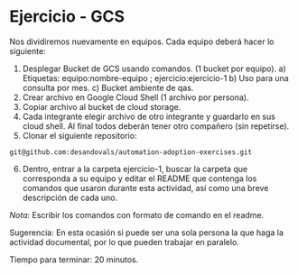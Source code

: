 # Ejercicio - GCS

Nos dividiremos nuevamente en equipos. Cada equipo deberá hacer lo siguiente: 

1. Desplegar Bucket de GCS usando comandos. (1 bucket por equipo).
    a) Etiquetas: equipo:nombre-equipo ; ejercicio:ejercicio-1
    b) Uso para una consulta por mes. 
    c) Bucket ambiente de qas.
2. Crear archivo en Google Cloud Shell (1 archivo por persona). 
3. Copiar archivo al bucket de cloud storage. 
4. Cada integrante elegir archivo de otro integrante y guardarlo en sus cloud shell. Al final todos deberán tener otro compañero (sin repetirse). 
5. Clonar el siguiente repositorio: 
  
```
git@github.com:desandovals/automation-adoption-exercises.git
```
        
6. Dentro, entrar a la carpeta ejercicio-1, buscar la carpeta que corresponda a su equipo y editar el README que contenga los comandos que usaron durante esta actividad, así como una breve descripción de cada uno. 

*Nota:* Escribir los comandos con formato de comando en el readme. 

Sugerencia: En esta ocasión si puede ser una sola persona la que haga la actividad documental, por lo que pueden trabajar en paralelo. 

Tiempo para terminar: 20 minutos.  